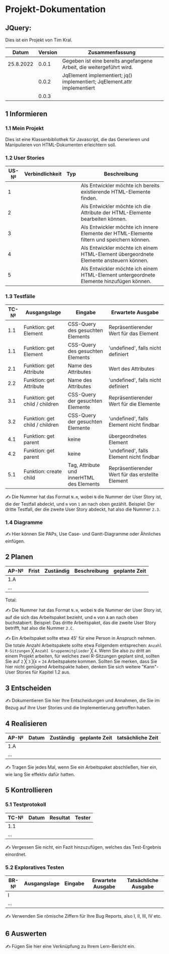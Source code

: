 # Projekt-Dokumentation

## JQuery:
Dies ist ein Projekt von Tim Kral.

| Datum     | Version | Zusammenfassung                                                           |
|-----------|---------| --------------------------------------------------------------------------|
| 25.8.2022 | 0.0.1   | Gegeben ist eine bereits angefangene Arbeit, die weitergeführt wird.      |
|           | 0.0.2   | JqElement implementiert; jq() implementiert; JqElement.attr implementiert |
|           | 0.0.3   |                                                                           |

## 1 Informieren

### 1.1 Mein Projekt

Dies ist eine Klassenbibliothek für Javascript, die das Generieren und Manipulieren von HTML-Dokumenten erleichtern soll.

### 1.2 User Stories

| US-№ | Verbindlichkeit | Typ  | Beschreibung                                                                              |
|------|-----------------|------|-------------------------------------------------------------------------------------------|
| 1    |                 |      | Als Entwickler möchte ich bereits existierende HTML-Elemente finden.                      |
| 2    |                 |      | Als Entwickler möchte ich die Attribute der HTML-Elemente bearbeiten können.              |
| 3    |                 |      | Als Entwickler möchte ich innere Elemente der HTML-Elemente filtern und speichern können. |
| 4    |                 |      | Als Entwickler möchte ich einem HTML-Element übergeordnete Elemente ansteuern können.     |
| 5    |                 |      | Als Entwickler möchte ich einem HTML-Element untergeordnete Elemente hinzufügen können.   |

### 1.3 Testfälle

| TC-№ | Ausgangslage                   | Eingabe                                         | Erwartete Ausgabe                                |
|------|--------------------------------|-------------------------------------------------|--------------------------------------------------|
| 1.1  | Funktion: get Element          | CSS-Query des gesuchten Elements                | Repräsentierender Wert für das Element           |
| 1.1  | Funktion: get Element          | CSS-Query des gesuchten Elements                | 'undefined', falls nicht definiert               |
| 2.1  | Funktion: get Attribute        | Name des Attributes                             | Wert des Attributes                              |
| 2.2  | Funktion: get Attribute        | Name des Attributes                             | 'undefined', falls nicht definiert               |
| 3.1  | Funktion: get child / children | CSS-Query der gesuchten Elemente                | Repräsentierender Wert für die Elemente          |
| 3.2  | Funktion: get child / children | CSS-Query der gesuchten Elemente                | 'undefined', falls Element nicht findbar         |
| 4.1  | Funktion: get parent           | keine                                           | übergeordnetes Element                           |
| 4.2  | Funktion: get parent           | keine                                           | 'undefined', falls Element nicht findbar         |
| 5.1  | Funktion: create child         | Tag, Attribute und innerHTML des Elements       | Repräsentierender Wert für das erstellte Element |

✍️ Die Nummer hat das Format `N.m`, wobei `N` die Nummer der User Story ist, die der Testfall abdeckt, und `m` von `1` an nach oben gezählt. Beispiel: Der dritte Testfall, der die zweite User Story abdeckt, hat also die Nummer `2.3`.

### 1.4 Diagramme

✍️ Hier können Sie PAPs, Use Case- und Gantt-Diagramme oder Ähnliches einfügen.

## 2 Planen

| AP-№ | Frist | Zuständig | Beschreibung | geplante Zeit |
| ---- | ----- | --------- | ------------ | ------------- |
| 1.A  |       |           |              |               |
| ...  |       |           |              |               |

Total: 

✍️ Die Nummer hat das Format `N.m`, wobei `N` die Nummer der User Story ist, auf die sich das Arbeitspaket bezieht, und `m` von `A` an nach oben buchstabiert. Beispiel: Das dritte Arbeitspaket, das die zweite User Story betrifft, hat also die Nummer `2.C`.

✍️ Ein Arbeitspaket sollte etwa 45' für eine Person in Anspruch nehmen. Die totale Anzahl Arbeitspakete sollte etwa Folgendem entsprechen: `Anzahl R-Sitzungen` ╳ `Anzahl Gruppenmitglieder` ╳ `4`. Wenn Sie also zu dritt an einem Projekt arbeiten, für welches zwei R-Sitzungen geplant sind, sollten Sie auf `2` ╳ `3` ╳`4` = `24` Arbeitspakete kommen. Sollten Sie merken, dass Sie hier nicht genügend Arbeitspakte haben, denken Sie sich weitere "Kann"-User Stories für Kapitel 1.2 aus.

## 3 Entscheiden

✍️ Dokumentieren Sie hier Ihre Entscheidungen und Annahmen, die Sie im Bezug auf Ihre User Stories und die Implementierung getroffen haben.

## 4 Realisieren

| AP-№ | Datum | Zuständig | geplante Zeit | tatsächliche Zeit |
| ---- | ----- | --------- | ------------- | ----------------- |
| 1.A  |       |           |               |                   |
| ...  |       |           |               |                   |

✍️ Tragen Sie jedes Mal, wenn Sie ein Arbeitspaket abschließen, hier ein, wie lang Sie effektiv dafür hatten.

## 5 Kontrollieren

### 5.1 Testprotokoll

| TC-№ | Datum | Resultat | Tester |
| ---- | ----- | -------- | ------ |
| 1.1  |       |          |        |
| ...  |       |          |        |

✍️ Vergessen Sie nicht, ein Fazit hinzuzufügen, welches das Test-Ergebnis einordnet.

### 5.2 Exploratives Testen

| BR-№ | Ausgangslage | Eingabe | Erwartete Ausgabe | Tatsächliche Ausgabe |
| ---- | ------------ | ------- | ----------------- | -------------------- |
| I    |              |         |                   |                      |
| ...  |              |         |                   |                      |

✍️ Verwenden Sie römische Ziffern für Ihre Bug Reports, also I, II, III, IV etc.

## 6 Auswerten

✍️ Fügen Sie hier eine Verknüpfung zu Ihrem Lern-Bericht ein.